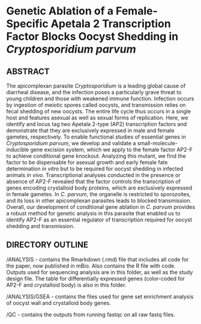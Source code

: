 # Genetic Ablation of a Female-Specific Apetala 2 Transcription Factor Blocks Oocyst Shedding in *Cryptosporidium parvum*

## ABSTRACT 

The apicomplexan parasite *Cryptosporidium* is a leading global cause of diarrheal disease, and the infection poses a particularly grave threat to young children and those with weakened immune function. Infection occurs by ingestion of meiotic spores called oocysts, and transmission relies on fecal shedding of new oocysts. The entire life cycle thus occurs in a single host and features asexual as well as sexual forms of replication. Here, we identify and locus tag two Apetala 2-type (AP2) transcription factors and demonstrate that they are exclusively expressed in male and female gametes, respectively. To enable functional studies of essential genes in *Cryptosporidium parvum*, we develop and validate a small-molecule-inducible gene excision system, which we apply to the female factor AP2-F to achieve conditional gene knockout. Analyzing this mutant, we find the factor to be dispensable for asexual growth and early female fate determination *in vitro* but to be required for oocyst shedding in infected animals *in vivo*. Transcriptional analyses conducted in the presence or absence of AP2-F revealed that the factor controls the transcription of genes encoding crystalloid body proteins, which are exclusively expressed in female gametes. In *C. parvum*, the organelle is restricted to sporozoites, and its loss in other apicomplexan parasites leads to blocked transmission. Overall, our development of conditional gene ablation in *C. parvum* provides a robust method for genetic analysis in this parasite that enabled us to identify AP2-F as an essential regulator of transcription required for oocyst shedding and transmission.

## DIRECTORY OUTLINE

/ANALYSIS - contains the Rmarkdown (.rmd) file that includes all code for the paper, now published in mBio. Also contains the R file with code. Outputs used for sequencing analysis are in this folder, as well as the study design file. The table for differentially expressed genes (color-coded for AP2-F and crystalloid body) is also in this folder.

/ANALYSIS/GSEA - contains the files used for gene set enrichment analysis of oocyst wall and crystalloid body genes.

/QC - contains the outputs from running fastqc on all raw fastq files.

